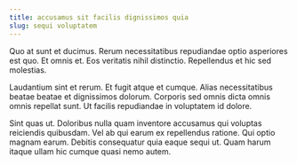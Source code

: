 ```yaml
---
title: accusamus sit facilis dignissimos quia
slug: sequi voluptatem
---
```


Quo at sunt et ducimus. Rerum necessitatibus repudiandae optio asperiores est quo. Et omnis et. Eos veritatis nihil distinctio. Repellendus et hic sed molestias.

Laudantium sint et rerum. Et fugit atque et cumque. Alias necessitatibus beatae beatae et dignissimos dolorum. Corporis sed omnis dicta omnis omnis repellat sunt. Ut facilis repudiandae in voluptatem id dolore.

Sint quas ut. Doloribus nulla quam inventore accusamus qui voluptas reiciendis quibusdam. Vel ab qui earum ex repellendus ratione. Qui optio magnam earum. Debitis consequatur quia eaque sequi ut. Quam harum itaque ullam hic cumque quasi nemo autem.
